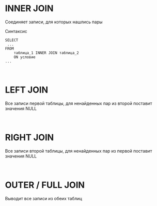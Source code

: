 # INNER JOIN
Соединяет записи, для которых нашлись пары

Синтаксис
```
SELECT
 ...
FROM
    таблица_1 INNER JOIN таблица_2
    ON условие
...
```

<br>

# LEFT JOIN
Все записи первой таблицы, для ненайденных пар из второй поставит значения NULL

<br>

# RIGHT JOIN
Все записи второй таблицы, для ненайденных пар из первой поставит значения NULL

<br>

# OUTER / FULL JOIN
Выводит все записи из обеих таблиц